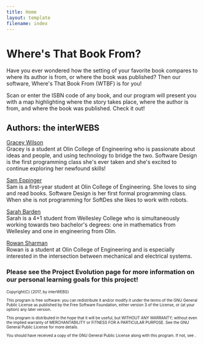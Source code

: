 ```yaml
---
title: Home
layout: template
filename: index
---
```

# Where's That Book From?

Have you ever wondered how the setting of your favorite book compares to where its author is from, or where the book was published? Then our software, Where's That Book From (WTBF) is for you!

Scan or enter the ISBN code of any book, and our program will present you with a map highlighting where the story takes place, where the author is from, and where the book was published. Check it out!

## Authors: the interWEBS
<a href="https://github.com/graceyw">Gracey Wilson</a><br>
Gracey is a student at Olin College of Engineering who is passionate about ideas and people, and using technology to bridge the two. Software Design is the first programming class she's ever taken and she's excited to continue exploring her newfound skills!

<a href="https://github.com/samEpp">Sam Eppinger</a><br>
Sam is a first-year student at Olin College of Engineering. She loves to sing and read books. Software Design is her first formal programming class. When she is not programming for SoftDes she likes to work with robots.

<a href="https://github.com/srbarden">Sarah Barden</a><br>
Sarah is a 4+1 student from Wellesley College who is simultaneously working towards two bachelor's degrees: one in mathematics from Wellesley and one in engineering from Olin.

<a href="https://github.com/rowansharman">Rowan Sharman</a><br>
Rowan is a student at Olin College of Engineering and is especially interested in the intersection between mechanical and electrical systems.

### Please see the Project Evolution page for more information on our personal learning goals for this project!
<font size="-2">
<p>
Copyright(C) {2017, by interWEBS}
</p> <p>
This program is free software: you can redistribute it and/or modify it under the terms of the GNU General Public License as published by the Free Software Foundation, either version 3 of the License, or (at your option) any later version. 
</p> <p>
This program is distributed in the hope that it will be useful, but WITHOUT ANY WARRANTY; without even the implied warranty of MERCHANTABILITY or FITNESS FOR A PARTICULAR PURPOSE. See the GNU General Public License for more details.
</p> <p>
You should have received a copy of the GNU General Public License along with this program. If not, see <http://www.gnu.org/licenses/>.
</p>
</font>
